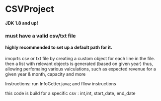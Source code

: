 # CSVProject
#### JDK 1.8 and up!

### must have a valid csv/txt file
#### highly recommended to set up a default path for it.

imoprts csv or txt file 
by creating a custom object for each line in the file.
then a list with relevant objects is generated (based on given year)
thus, allowing perfomaing various valculations,
such as expected revenue for a given year & month, capacity and more

Instructions:
  run InfoGetter.java;
 and fllow instructions
 
 
 this code is build for a specific csv : int,int, start_date, end_date

